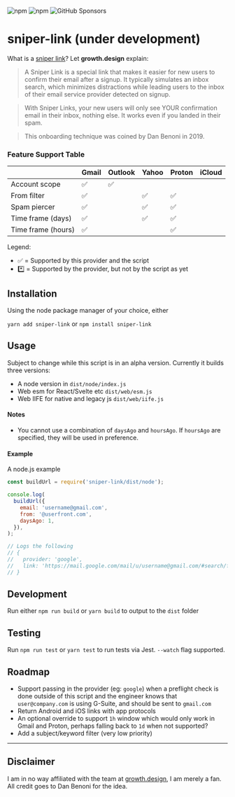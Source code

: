 ![npm](https://img.shields.io/npm/v/sniper-link) ![npm](https://img.shields.io/npm/dm/sniper-link) ![GitHub Sponsors](https://img.shields.io/github/sponsors/taitems)

# sniper-link (under development)

What is a [sniper link](https://growth.design/sniper-link)? Let **growth.design** explain:

> A Sniper Link is a special link that makes it easier for new users to confirm their email after a signup. It typically simulates an inbox search, which minimizes distractions while leading users to the inbox of their email service provider detected on signup.

> With Sniper Links, your new users will only see YOUR confirmation email in their inbox, nothing else. It works even if you landed in their spam.

> This onboarding technique was coined by Dan Benoni in 2019.

### Feature Support Table

|                    | Gmail | Outlook | Yahoo | Proton | iCloud |
| ------------------ | ----- | ------- | ----- | ------ | ------ |
| Account scope      | ✅    | ✅      |       |        |        |
| From filter        | ✅    |         | ✅    | ✅     |        |
| Spam piercer       | ✅    |         | ✅    | ✅     |        |
| Time frame (days)  | ✅    |         | ✅    | ✅     |        |
| Time frame (hours) | ✅    |         |       | ✅     |        |

Legend:

- ✅ = Supported by this provider and the script
- \*️⃣ = Supported by the provider, but not by the script as yet

## Installation

Using the node package manager of your choice, either

`yarn add sniper-link` or `npm install sniper-link`

## Usage

Subject to change while this script is in an alpha version. Currently it builds three versions:

- A node version in `dist/node/index.js`
- Web esm for React/Svelte etc `dist/web/esm.js`
- Web IIFE for native and legacy js `dist/web/iife.js`

#### Notes

- You cannot use a combination of `daysAgo` and `hoursAgo`. If `hoursAgo` are specified, they will be used in preference.

#### Example

A node.js example

```js
const buildUrl = require('sniper-link/dist/node');

console.log(
  buildUrl({
    email: 'username@gmail.com',
    from: '@userfront.com',
    daysAgo: 1,
  }),
);

// Logs the following
// {
//   provider: 'google',
//   link: 'https://mail.google.com/mail/u/username@gmail.com/#search/from%3A(@userfront.com)+in%3Aanywhere'
// }
```

## Development

Run either `npm run build` or `yarn build` to output to the `dist` folder

## Testing

Run `npm run test` or `yarn test` to run tests via Jest. `--watch` flag supported.

## Roadmap

- Support passing in the provider (eg: `google`) when a preflight check is done outside of this script and the engineer knows that `user@company.com` is using G-Suite, and should be sent to `gmail.com`
- Return Android and iOS links with app protocols
- An optional override to support `1h` window which would only work in Gmail and Proton, perhaps falling back to `1d` when not supported?
- Add a subject/keyword filter (very low priority)

---

## Disclaimer

I am in no way affiliated with the team at [growth.design](https://growth.design), I am merely a fan. All credit goes to Dan Benoni for the idea.
